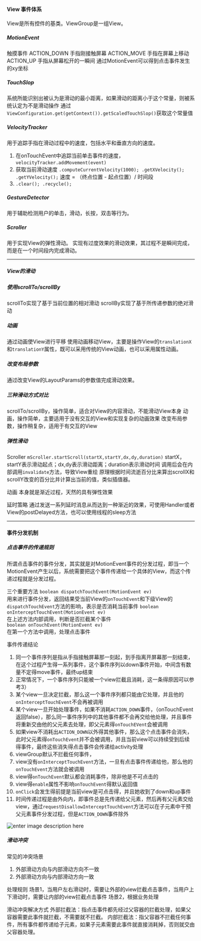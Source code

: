 #### View 事件体系
View是所有控件的基类。ViewGroup是一组View。
##### MotionEvent
触摸事件
ACTION_DOWN  手指刚接触屏幕
ACTION_MOVE 手指在屏幕上移动
ACTION_UP 手指从屏幕松开的一瞬间
通过MotionEvent可以得到点击事件发生的xy坐标
##### TouchSlop
系统所能识别出被认为是滑动的最小距离，如果滑动的距离小于这个常量，则被系统认定为不是滑动操作
通过`ViewConfiguration.get(getContext()).getScaledTouchSlop()`获取这个常量值
##### VelocityTracker
用于追踪手指在滑动过程中的速度，包括水平和垂直方向的速度。
1. 在onTouchEvent中追踪当前单击事件的速度，`velocityTracker.addMovement(event)`
2. 获取当前滑动速度
	`.computeCurrentVelocity(1000);
	.getXVelocity();
	.getYVelocity();`
	速度 = （终点位置 - 起点位置）/ 时间段
3. `.clear();
	.recycle();`	
##### GestureDetector
用于辅助检测用户的单击，滑动，长按，双击等行为。
##### Scroller
用于实现View的弹性滑动。
实现有过度效果的滑动效果，其过程不是瞬间完成，而是在一个时间段内完成滑动。

----
##### View的滑动
##### 使用scrollTo/scrollBy
scrollTo实现了基于当前位置的相对滑动
scrollBy实现了基于所传递参数的绝对滑动
##### 动画
通过动画使View进行平移
使用动画移动View，主要是操作View的`translationX`和`translationY`属性，既可以采用传统的View动画，也可以采用属性动画。
##### 改变布局参数
通过改变View的LayoutParams的参数值完成滑动效果。

##### 三种滑动方式对比
scrollTo/scrollBy，操作简单，适合对View的内容滑动，不能滑动View本身
动画，操作简单，主要适用于没有交互的View和实现复杂的动画效果
改变布局参数，操作稍复杂，适用于有交互的View

##### 弹性滑动
Scroller
`mScroller.startScroll(startX,startY,dx,dy,duration)`
startX，startY表示滑动起点；dx,dy表示滑动距离；duration表示滑动时间
调用后会在内部调用`invalidate`方法，导致View重绘
原理根据时间流逝百分比来算出scrollX和scrollY改变的百分比并计算出当前的值，类似插值器。

动画
本身就是渐近过程，天然的具有弹性效果

延时策略
通过发送一系列延时消息从而达到一种渐近的效果，可使用Handler或者View的postDelayed方法，也可以使用线程的sleep方法

----
#### 事件分发机制
##### 点击事件的传递规则
所谓点击事件的事件分发，其实就是对MotionEvent事件的分发过程，即当一个MotionEvent产生以后，系统需要把这个事件传递给一个具体的View，而这个传递过程就是分发过程。 

三个重要方法 
`boolean dispatchTouchEvent(MotionEvent ev)`	
用来进行事件分发，返回结果受当前View的`onTouchEvent`和下级View的`dispatchTouchEvent`方法的影响，表示是否消耗当前事件	
`boolean onInterceptTouchEvent(MotionEvent ev)` 	
在上述方法内部调用，判断是否拦截某个事件 	
`boolean onTouchEvent(MotionEvent ev)` 	
在第一个方法中调用，处理点击事件 

事件传递结论
1. 同一个事件序列是指从手指接触屏幕那一刻起，到手指离开屏幕那一刻结束，在这个过程产生得一系列事件，这个事件序列以down事件开始，中间含有数量不定得move事件，最终up结束
2. 正常情况下，一个事件序列只能被一个view拦截且消耗，这一条得原因可以参考3）
3. 某个view一旦决定拦截，那么这一个事件序列都只能由它处理，并且他的`onInterceptTouchEvent`不会再被调用
4. 某个view一旦开始处理事件，如果不消耗`ACTION_DOWN`事件，（onTouchEvent返回false），那么同一事件序列中的其他事件都不会再交给他处理，并且事件将重新交由他的父元素去处理，即父元素得`onTouchEVent`会被调用
5. 如果view不消耗出`ACTION_DOWN`以外得其他事件，那么这个点击事件会消失，此时父元素得`onTouchEvent`并不会被调用，并且当前view可以持续受到后续得事件，最终这些消失得点击事件会传递给activity处理
6. viewGroup默认不拦截任何事件，
7. view没有`onInterceptTouchEvent`方法，一旦有点击事件传递给他，那么他的`onTouchEvent`方法就会被调用
8. view得`onTouchEvent`默认都会消耗事件，除非他是不可点击的
9. view得`enable`属性不影响`onTouchEvent`得默认返回值
10. `onClick`会发生得前提是当前view是可点击得，并且她收到了down和up事件
11. 时间传递过程是由外向内，即事件总是先传递给父元素，然后再有父元素交给view，通过`requestDisallowInterceptTouchEvent`方法可以在子元素中干预父元素事件分发过程，但是`ACTION_DOWN`事件除外

![enter image description here](https://github.com/sariel20/StudyNotes/blob/master/Android%E7%9B%B8%E5%85%B3/img/sjff.png) 

##### 滑动冲突
常见的冲突场景
1. 外部滑动方向与内部滑动方向不一致
2. 外部滑动方向与内部滑动方向一致

处理规则
场景1，当用户左右滑动时，需要让外部的view拦截点击事件，当用户上下滑动时，需要让内部的view拦截点击事件
场景2，根据业务处理

滑动冲突解决方式
外部拦截法：指点击事件都先经过父容器的拦截处理，如果父容器需要此事件就拦截，不需要就不拦截。
内部拦截法：指父容器不拦截任何事件，所有事件都传递给子元素，如果子元素需要此事件就直接消耗掉，否则就交由父容器处理。

